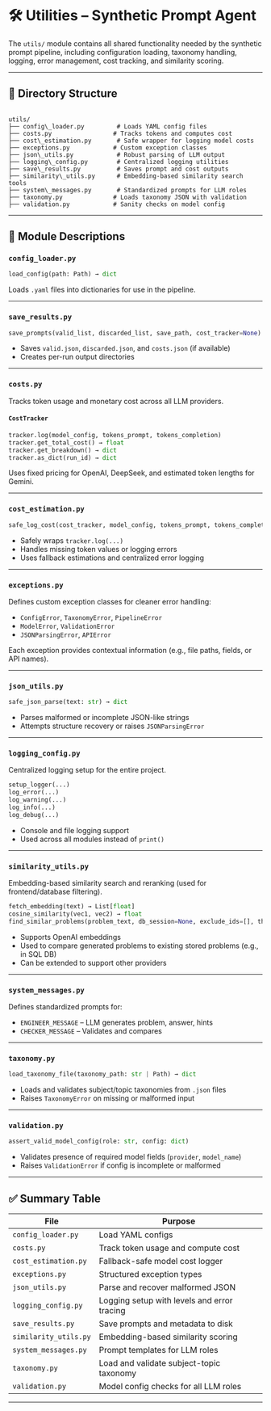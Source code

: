 # 🛠️ Utilities – Synthetic Prompt Agent

The `utils/` module contains all shared functionality needed by the synthetic prompt pipeline, including configuration loading, taxonomy handling, logging, error management, cost tracking, and similarity scoring.

---

## 📁 Directory Structure

```

utils/
├── config\_loader.py         # Loads YAML config files
├── costs.py                 # Tracks tokens and computes cost
├── cost\_estimation.py       # Safe wrapper for logging model costs
├── exceptions.py            # Custom exception classes
├── json\_utils.py            # Robust parsing of LLM output
├── logging\_config.py        # Centralized logging utilities
├── save\_results.py          # Saves prompt and cost outputs
├── similarity\_utils.py      # Embedding-based similarity search tools
├── system\_messages.py       # Standardized prompts for LLM roles
├── taxonomy.py              # Loads taxonomy JSON with validation
├── validation.py            # Sanity checks on model config

````

---

## 🔧 Module Descriptions

### `config_loader.py`

```python
load_config(path: Path) → dict
````

Loads `.yaml` files into dictionaries for use in the pipeline.

---

### `save_results.py`

```python
save_prompts(valid_list, discarded_list, save_path, cost_tracker=None)
```

* Saves `valid.json`, `discarded.json`, and `costs.json` (if available)
* Creates per-run output directories

---

### `costs.py`

Tracks token usage and monetary cost across all LLM providers.

#### `CostTracker`

```python
tracker.log(model_config, tokens_prompt, tokens_completion)
tracker.get_total_cost() → float
tracker.get_breakdown() → dict
tracker.as_dict(run_id) → dict
```

Uses fixed pricing for OpenAI, DeepSeek, and estimated token lengths for Gemini.

---

### `cost_estimation.py`

```python
safe_log_cost(cost_tracker, model_config, tokens_prompt, tokens_completion, raw_output, raw_prompt)
```

* Safely wraps `tracker.log(...)`
* Handles missing token values or logging errors
* Uses fallback estimations and centralized error logging

---

### `exceptions.py`

Defines custom exception classes for cleaner error handling:

* `ConfigError`, `TaxonomyError`, `PipelineError`
* `ModelError`, `ValidationError`
* `JSONParsingError`, `APIError`

Each exception provides contextual information (e.g., file paths, fields, or API names).

---

### `json_utils.py`

```python
safe_json_parse(text: str) → dict
```

* Parses malformed or incomplete JSON-like strings
* Attempts structure recovery or raises `JSONParsingError`

---

### `logging_config.py`

Centralized logging setup for the entire project.

```python
setup_logger(...)
log_error(...)
log_warning(...)
log_info(...)
log_debug(...)
```

* Console and file logging support
* Used across all modules instead of `print()`

---

### `similarity_utils.py`

Embedding-based similarity search and reranking (used for frontend/database filtering).

```python
fetch_embedding(text) → List[float]
cosine_similarity(vec1, vec2) → float
find_similar_problems(problem_text, db_session=None, exclude_ids=[], threshold=...)
```

* Supports OpenAI embeddings
* Used to compare generated problems to existing stored problems (e.g., in SQL DB)
* Can be extended to support other providers

---

### `system_messages.py`

Defines standardized prompts for:

* `ENGINEER_MESSAGE` – LLM generates problem, answer, hints
* `CHECKER_MESSAGE` – Validates and compares

---

### `taxonomy.py`

```python
load_taxonomy_file(taxonomy_path: str | Path) → dict
```

* Loads and validates subject/topic taxonomies from `.json` files
* Raises `TaxonomyError` on missing or malformed input

---

### `validation.py`

```python
assert_valid_model_config(role: str, config: dict)
```

* Validates presence of required model fields (`provider`, `model_name`)
* Raises `ValidationError` if config is incomplete or malformed

---

## ✅ Summary Table

| File                  | Purpose                                     |
| --------------------- | ------------------------------------------- |
| `config_loader.py`    | Load YAML configs                           |
| `costs.py`            | Track token usage and compute cost          |
| `cost_estimation.py`  | Fallback-safe model cost logger             |
| `exceptions.py`       | Structured exception types                  |
| `json_utils.py`       | Parse and recover malformed JSON            |
| `logging_config.py`   | Logging setup with levels and error tracing |
| `save_results.py`     | Save prompts and metadata to disk           |
| `similarity_utils.py` | Embedding-based similarity scoring          |
| `system_messages.py`  | Prompt templates for LLM roles              |
| `taxonomy.py`         | Load and validate subject-topic taxonomy    |
| `validation.py`       | Model config checks for all LLM roles       |

---
